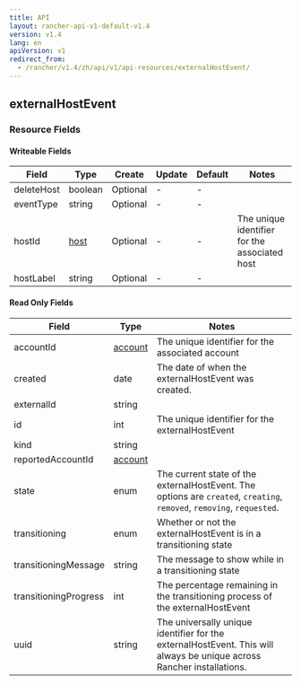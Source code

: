 ```yaml
---
title: API
layout: rancher-api-v1-default-v1.4
version: v1.4
lang: en
apiVersion: v1
redirect_from:
  - /rancher/v1.4/zh/api/v1/api-resources/externalHostEvent/
---
```


## externalHostEvent



### Resource Fields

#### Writeable Fields

Field | Type | Create | Update | Default | Notes
---|---|---|---|---|---
deleteHost | boolean | Optional | - | - | 
eventType | string | Optional | - | - | 
hostId | [host]({{site.baseurl}}/rancher/{{page.version}}/{{page.lang}}/api/{{page.apiVersion}}/api-resources/host/) | Optional | - | - | The unique identifier for the associated host
hostLabel | string | Optional | - | - | 


#### Read Only Fields

Field | Type   | Notes
---|---|---
accountId | [account]({{site.baseurl}}/rancher/{{page.version}}/{{page.lang}}/api/{{page.apiVersion}}/api-resources/account/)  | The unique identifier for the associated account
created | date  | The date of when the externalHostEvent was created.
externalId | string  | 
id | int  | The unique identifier for the externalHostEvent
kind | string  | 
reportedAccountId | [account]({{site.baseurl}}/rancher/{{page.version}}/{{page.lang}}/api/{{page.apiVersion}}/api-resources/account/)  | 
state | enum  | The current state of the externalHostEvent. The options are `created`, `creating`, `removed`, `removing`, `requested`.
transitioning | enum  | Whether or not the externalHostEvent is in a transitioning state
transitioningMessage | string  | The message to show while in a transitioning state
transitioningProgress | int  | The percentage remaining in the transitioning process of the externalHostEvent
uuid | string  | The universally unique identifier for the externalHostEvent. This will always be unique across Rancher installations.


<br>
